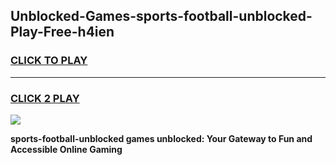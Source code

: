 
## Unblocked-Games-sports-football-unblocked-Play-Free-h4ien
<h3>
<a href="https://premium76.site?title=sports-football-unblocked&ref=23A">CLICK TO PLAY</a></h3>
<hr>

<h3>
<a href="https://premium76.site?title=sports-football-unblocked&ref=23A">CLICK 2 PLAY</a>
  
</h3>

<a href="https://premium76.site?title=sports-football-unblocked&ref=23A"><img src="https://clearcache.store/games.png"></a>


**sports-football-unblocked games unblocked: Your Gateway to Fun and Accessible Online Gaming**
